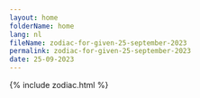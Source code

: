```yaml
---
layout: home
folderName: home
lang: nl
fileName: zodiac-for-given-25-september-2023
permalink: zodiac-for-given-25-september-2023
date: 25-09-2023
---
```

{% include zodiac.html %}
